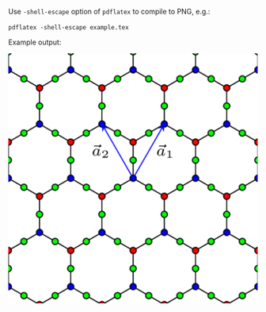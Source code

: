 Use `-shell-escape` option of `pdflatex` to compile to PNG, e.g.:

`pdflatex -shell-escape example.tex`

Example output:

![Honeycomb-Kagome lattice](example.png)
